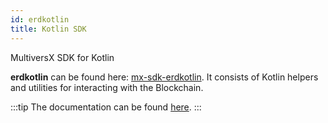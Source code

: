 ```yaml
---
id: erdkotlin
title: Kotlin SDK
---
```


MultiversX SDK for Kotlin

**erdkotlin** can be found here: [mx-sdk-erdkotlin](https://github.com/multiversx/mx-sdk-erdkotlin).
It consists of Kotlin helpers and utilities for interacting with the Blockchain.

:::tip
The documentation can be found [here](https://github.com/multiversx/mx-sdk-erdkotlin).
:::
